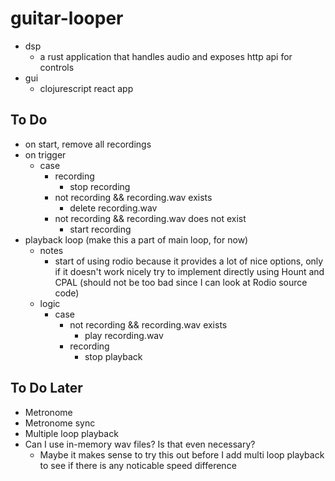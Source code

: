 # guitar-looper

- dsp
  - a rust application that handles audio and exposes http api for controls
- gui
  - clojurescript react app

## To Do

- on start, remove all recordings
- on trigger
  - case
    - recording
      - stop recording
     - not recording && recording.wav exists
       - delete recording.wav
     - not recording && recording.wav does not exist
       - start recording
- playback loop (make this a part of main loop, for now)
  - notes
    - start of using rodio because it provides a lot of nice options, only if it doesn't work nicely try to implement directly using Hount and CPAL (should not be too bad since I can look at Rodio source code)
  - logic
    - case
      - not recording && recording.wav exists
        - play recording.wav
      - recording
        - stop playback
      
## To Do Later

- Metronome
- Metronome sync
- Multiple loop playback
- Can I use in-memory wav files? Is that even necessary?
  - Maybe it makes sense to try this out before I add multi loop playback to see if there is any noticable speed difference
